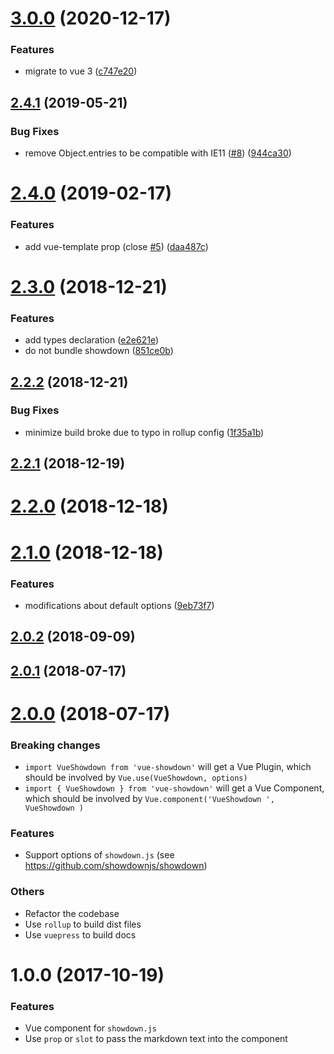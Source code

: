 # [3.0.0](https://github.com/meteorlxy/vue-showdown/compare/v2.4.1...v3.0.0) (2020-12-17)


### Features

* migrate to vue 3 ([c747e20](https://github.com/meteorlxy/vue-showdown/commit/c747e2080bdfe2331f1a326894a050e760edb809))



## [2.4.1](https://github.com/meteorlxy/vue-showdown/compare/v2.4.0...v2.4.1) (2019-05-21)


### Bug Fixes

* remove Object.entries to be compatible with IE11 ([#8](https://github.com/meteorlxy/vue-showdown/issues/8)) ([944ca30](https://github.com/meteorlxy/vue-showdown/commit/944ca30))



# [2.4.0](https://github.com/meteorlxy/vue-showdown/compare/v2.3.0...v2.4.0) (2019-02-17)


### Features

* add vue-template prop (close [#5](https://github.com/meteorlxy/vue-showdown/issues/5)) ([daa487c](https://github.com/meteorlxy/vue-showdown/commit/daa487c))



# [2.3.0](https://github.com/meteorlxy/vue-showdown/compare/v2.2.2...v2.3.0) (2018-12-21)


### Features

* add types declaration ([e2e621e](https://github.com/meteorlxy/vue-showdown/commit/e2e621e))
* do not bundle showdown ([851ce0b](https://github.com/meteorlxy/vue-showdown/commit/851ce0b))



## [2.2.2](https://github.com/meteorlxy/vue-showdown/compare/v2.2.1...v2.2.2) (2018-12-21)


### Bug Fixes

* minimize build broke due to typo in rollup config ([1f35a1b](https://github.com/meteorlxy/vue-showdown/commit/1f35a1b))



## [2.2.1](https://github.com/meteorlxy/vue-showdown/compare/v2.2.0...v2.2.1) (2018-12-19)



# [2.2.0](https://github.com/meteorlxy/vue-showdown/compare/v2.1.0...v2.2.0) (2018-12-18)



# [2.1.0](https://github.com/meteorlxy/vue-showdown/compare/v2.0.2...v2.1.0) (2018-12-18)


### Features

* modifications about default options ([9eb73f7](https://github.com/meteorlxy/vue-showdown/commit/9eb73f7))



## [2.0.2](https://github.com/meteorlxy/vue-showdown/compare/v2.0.1...v2.0.2) (2018-09-09)



## [2.0.1](https://github.com/meteorlxy/vue-showdown/compare/v2.0.0...v2.0.1) (2018-07-17)



# [2.0.0](https://github.com/meteorlxy/vue-showdown/compare/v1.0.0...v2.0.0) (2018-07-17)

### Breaking changes

- `import VueShowdown from 'vue-showdown'` will get a Vue Plugin, which should be involved by `Vue.use(VueShowdown, options)`
- `import { VueShowdown } from 'vue-showdown'` will get a Vue Component, which should be involved by `Vue.component('VueShowdown ', VueShowdown )`

### Features

- Support options of `showdown.js` (see https://github.com/showdownjs/showdown)

### Others

- Refactor the codebase
- Use `rollup` to build dist files
- Use `vuepress` to build docs


# 1.0.0 (2017-10-19)

### Features

- Vue component for `showdown.js`
- Use `prop` or `slot` to pass the markdown text into the component

